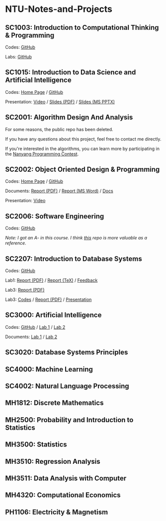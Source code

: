 # NTU-Notes-and-Projects

## SC1003: Introduction to Computational Thinking & Programming

Codes: [GitHub](https://github.com/pufanyi/SC1003Project)

Labs: [GitHub](https://pufanyi.github.io/SC1003/)

## SC1015: Introduction to Data Science and Artificial Intelligence

Codes: [Home Page](https://pufanyi.github.io/GenderRecognitionByVoice/) / [GitHub](https://github.com/pufanyi/GenderRecognitionByVoice)

Presentation: [Video](https://youtu.be/sWD81_SmO8E) / [Slides (PDF)](https://pufanyi.github.io/GenderRecognitionByVoice/slides/slides.pdf) / [Slides (MS PPTX)](https://pufanyi.github.io/GenderRecognitionByVoice/slides/slides.pptx)

## SC2001: Algorithm Design And Analysis

For some reasons, the public repo has been deleted.

If you have any questions about this project, feel free to contact me directly.  

If you're interested in the algorithms, you can learn more by participating in the [Nanyang Programming Contest](https://ntu-icpc.github.io/npc/).

## SC2002: Object Oriented Design & Programming

Codes: [Home Page](https://pufanyi.github.io/FYPMS/) / [GitHub](https://github.com/pufanyi/FYPMS)

Documents: [Report (PDF)](https://pufanyi.github.io/FYPMS/report/A50-grp6_report.pdf) / [Report (MS Word)](https://pufanyi.github.io/FYPMS/report/A50-grp6_report.docx) / [Docs](https://pufanyi.github.io/FYPMS/docs/)

Presentation: [Video](https://youtu.be/8FikWzfHlLA)

## SC2006: Software Engineering

Codes: [GitHub](https://github.com/SiyangShao/SC2006HawkerCentre)

*Note: I got an A- in this course. I think [this](https://github.com/bron322/SC2006VIFitness) repo is more valuable as a reference.*

## SC2207: Introduction to Database Systems

Codes: [GitHub](https://github.com/pufanyi/SC2207-Introduction-to-Databases)

Lab1: [Report (PDF)](https://pufanyi.github.io/SC2207-Introduction-to-Databases/lab1/src/main.pdf) / [Report (TeX)](https://github.com/pufanyi/SC2207-Introduction-to-Databases/tree/main/lab1/src) / [Feedback](https://pufanyi.github.io/SC2207-Introduction-to-Databases/lab1/feedback/lab1_feedback.pdf)

Lab3: [Report (PDF)](https://pufanyi.github.io/SC2207-Introduction-to-Databases/lab3/database%20lab3.pdf)

Lab3: [Codes](https://github.com/oscarqjh/SC2207-Project/) / [Report (PDF)](https://github.com/oscarqjh/SC2207-Project/blob/main/report/Lab5_SCSD_Team5.pdf) / [Presentation](https://youtu.be/XJqZTwaQ3Qs)

## SC3000: Artificial Intelligence

Codes: [GitHub](https://github.com/pufanyi/SC3000-Projects) / [Lab 1](https://github.com/ruochee723/SC3000-Balancing-Pole-on-Cart) / [Lab 2](https://github.com/pufanyi/SC3000-Projects/tree/main/lab2)

Documents: [Lab 1](https://ruochee723.github.io/SC3000-Balancing-Pole-on-Cart/) / [Lab 2](https://pufanyi.github.io/SC3000-Projects/lab2/report/Fanyi_YingXi_RuoChee_Assignment2.pdf)

## SC3020: Database Systems Principles

## SC4000: Machine Learning

## SC4002: Natural Language Processing

## MH1812: Discrete Mathematics

## MH2500: Probability and Introduction to Statistics

## MH3500: Statistics

## MH3510: Regression Analysis

## MH3511: Data Analysis with Computer

## MH4320: Computational Economics

## PH1106: Electricity & Magnetism

